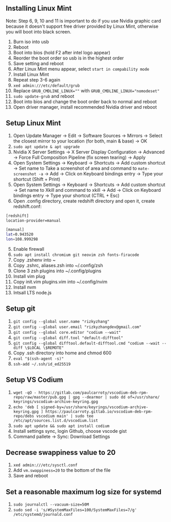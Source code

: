## Installing Linux Mint

Note: Step 6, 9, 10 and 11 is important to do if you use Nvidia graphic card because it doesn't support free driver provided by Linux Mint, otherwise you will boot into black screen.

1. Burn iso into usb
2. Reboot
3. Boot into bios (hold F2 after intel logo appear)
4. Reorder the boot order so usb is in the highest order
5. Save setting and reboot
6. After Linux Mint menu appear, select `start in compability mode`
7. Install Linux Mint
8. Repeat step 3-6 again
   <!-- 9. Edit `/boot/grub/grub.cfg`, replace every line `quiet splash` with `noapic noacpi nosplash irqpoll nomodeset` -->
   <!-- 10. Edit `/etc/default/grub`, replace `quiet splash` with `noapic noacpi nosplash irqpoll nomodeset` -->
9. `xed admin:///etc/default/grub`
10. Replace `GRUB_CMDLINE_LINUX=""` with `GRUB_CMDLINE_LINUX="nomodeset"`
11. `sudo update-grub` and reboot
12. Boot into bios and change the boot order back to normal and reboot
13. Open driver manager, install recommended Nvidia driver and reboot

## Setup Linux Mint

1. Open Update Manager -> Edit -> Software Sources -> Mirrors -> Select the closest mirror to your location (for both, main & base) -> OK
2. `sudo apt update & apt upgrade`
3. Nvidia X Server Settings -> X Server Display Configuration -> Advanced -> Force Full Composition Pipeline (fix screen tearing) -> Apply
4. Open System Settings -> Keyboard -> Shortcuts -> Add custom shortcut -> Set name to Take a screenshot of area and command to `mate-screenshot -a` -> Add -> Click on Keyboard bindings entry -> Type your shortcut (Shift + Print)
5. Open System Settings -> Keyboard -> Shortcuts -> Add custom shortcut -> Set name to Xkill and command to xkill -> Add -> Click on Keyboard bindings entry -> Type your shortcut (CTRL + Esc)
6. Open .config directory, create redshift directory and open it, create redshift.conf:

```bash
[redshift]
location-provider=manual

[manual]
lat=0.943520
lon=108.999298
```

5. Enable firewall
6. `sudo apt install chromium git neovim zsh fonts-firacode`
7. Copy .zshenv into ~
8. Copy .zshrc, aliases.zsh into ~/.config/zsh
9. Clone 3 zsh plugins into ~/.config/plugins
10. Install vim plug
11. Copy init.vim plugins.vim into ~/.config/nvim
12. Install nvm
13. Intsall LTS node.js

## Setup git

1. `git config --global user.name "rizkyzhang"`
2. `git config --global user.email "rizkyzhangdev@gmail.com"`
3. `git config --global core.editor "codium --wait"`
4. `git config --global diff.tool "default-difftool"`
5. `git config --global difftool.default-difftool.cmd "codium --wait --diff \$LOCAL \$REMOTE"`
6. Copy .ssh directory into home and chmod 600
7. `eval "$(ssh-agent -s)"`
8. `ssh-add ~/.ssh/id_ed25519`

## Setup VS Codium

1. `wget -qO - https://gitlab.com/paulcarroty/vscodium-deb-rpm-repo/raw/master/pub.gpg | gpg --dearmor | sudo dd of=/usr/share/ keyrings/vscodium-archive-keyring.gpg`
2. `echo 'deb [ signed-by=/usr/share/keyrings/vscodium-archive-keyring.gpg ] https://paulcarroty.gitlab.io/vscodium-deb-rpm-repo/debs vscodium main' | sudo tee /etc/apt/sources.list.d/vscodium.list`
3. `sudo apt update && sudo apt install codium`
4. Install settings sync, login Github, choose vscode gist
5. Command pallete -> Sync: Download Settings

## Decrease swappiness value to 20

1. `xed admin:///etc/sysctl.conf`
2. Add `vm.swappiness=20` to the bottom of the file
3. Save and reboot

## Set a reasonable maximum log size for systemd

1. `sudo journalctl --vacuum-size=50M`
2. `sudo sed -i 's/#SystemMaxFiles=100/SystemMaxFiles=7/g' /etc/systemd/journald.conf`
